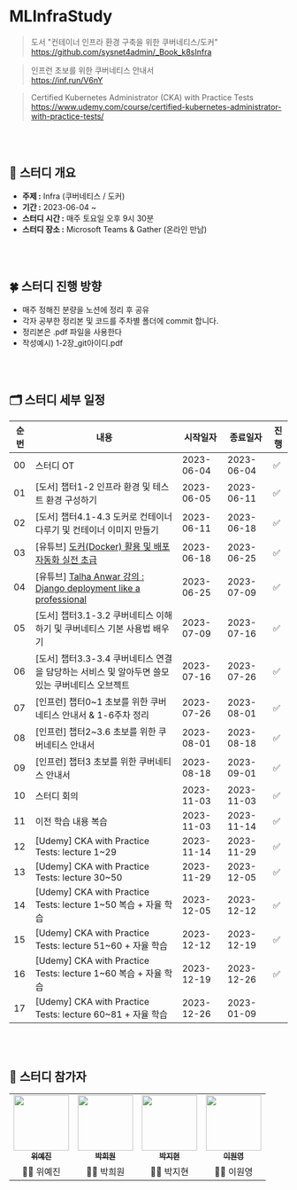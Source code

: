 # MLInfraStudy
> 도서 "컨테이너 인프라 환경 구축을 위한 쿠버네티스/도커"
> <br>
> https://github.com/sysnet4admin/_Book_k8sInfra

> 인프런 초보를 위한 쿠버네티스 안내서
> <br>
> https://inf.run/V6nY

> Certified Kubernetes Administrator (CKA) with Practice Tests
> <br>
> https://www.udemy.com/course/certified-kubernetes-administrator-with-practice-tests/

<br>
<br>

## 📌 스터디 개요

- **주제 :** Infra (쿠버네티스 / 도커)
- **기간 :** 2023-06-04 ~
- **스터디 시간 :** 매주 토요일 오후 9시 30분
- **스터디 장소 :** Microsoft Teams & Gather (온라인 만남)

<br>
<br>

## 🍀 스터디 진행 방향

- 매주 정해진 분량을 노션에 정리 후 공유
- 각자 공부한 정리본 및 코드를 주차별 폴더에 commit 합니다.
- 정리본은 .pdf 파일을 사용한다
- 작성예시) 1-2장_git아이디.pdf

<br>
<br>

## 🗂 스터디 세부 일정

|순번|내용|시작일자|종료일자|진행|
|---|---|---|---|---|
|00|스터디 OT|2023-06-04|2023-06-04|✅|
|01|[도서] 챕터1-2 인프라 환경 및 테스트 환경 구성하기|2023-06-05|2023-06-11|✅|
|02|[도서] 챕터4.1-4.3 도커로 컨테이너 다루기 및 컨테이너 이미지 만들기|2023-06-11|2023-06-18|✅|
|03|[유튜브] [도커(Docker) 활용 및 배포 자동화 실전 초급](https://www.youtube.com/playlist?list=PLRx0vPvlEmdChjc6N3JnLaX-Gihh5pHcx)|2023-06-18|2023-06-25|✅|
|04|[유튜브] [Talha Anwar 강의 : Django deployment like a professional](https://www.youtube.com/playlist?list=PLtGXgNsNHqPRIREAxyE47turTLeJMgXf2)|2023-06-25|2023-07-09|✅|
|05|[도서] 챕터3.1-3.2 쿠버네티스 이해하기 및 쿠버네티스 기본 사용법 배우기|2023-07-09|2023-07-16|✅|
|06|[도서] 챕터3.3-3.4 쿠버네티스 연결을 담당하는 서비스 및 알아두면 쓸모 있는 쿠버네티스 오브젝트|2023-07-16|2023-07-26|✅|
|07|[인프런] 챕터0~1 초보를 위한 쿠버네티스 안내서 & 1-6주차 정리|2023-07-26|2023-08-01|✅|
|08|[인프런] 챕터2~3.6 초보를 위한 쿠버네티스 안내서|2023-08-01|2023-08-18|✅|
|09|[인프런] 챕터3 초보를 위한 쿠버네티스 안내서|2023-08-18|2023-09-01|✅|
|10|스터디 회의|2023-11-03|2023-11-03|✅|
|11|이전 학습 내용 복습|2023-11-03|2023-11-14|✅|
|12|[Udemy] CKA with Practice Tests: lecture 1~29|2023-11-14|2023-11-29|✅|
|13|[Udemy] CKA with Practice Tests: lecture 30~50|2023-11-29|2023-12-05|✅|
|14|[Udemy] CKA with Practice Tests: lecture 1~50 복습 + 자율 학습|2023-12-05|2023-12-12|✅|
|15|[Udemy] CKA with Practice Tests: lecture 51~60 + 자율 학습|2023-12-12|2023-12-19|✅|
|16|[Udemy] CKA with Practice Tests: lecture 1~60 복습 + 자율 학습|2023-12-19|2023-12-26|✅|
|17|[Udemy] CKA with Practice Tests: lecture 60~81 + 자율 학습|2023-12-26|2023-01-09||

<br>
<br>

## 👩 스터디 참가자

<table>
  <tr>
    <td align="center"><a href="https://github.com/bokkuembab"><img src="https://avatars.githubusercontent.com/u/88229105?v=4" width="100px;"><br /><sub><b>위예진</b></sub></td>
    <td align="center"><a href="https://github.com/heewon00" width="125" height="170"><img src="https://avatars.githubusercontent.com/u/55778040?v=4" width="100px;"><br /><sub><b>박희원</b></sub></td>
    <td align="center"><a href="https://github.com/jjhh0210"><img src="https://avatars.githubusercontent.com/u/85385027?v=4" width="100px;"><br /><sub><b>박지현</b></sub></td>
    <td align="center"><a href="https://github.com/lwy210"><img src="https://avatars.githubusercontent.com/u/33020581?v=4" width="100px;"><br /><sub><b>이원영</b></sub></td>
  </tr>
   <tr>
     <td align="center">👧🏻 위예진</td>
     <td align="center">👧🏻 박희원</td>
     <td align="center">👧🏻 박지현</td>
     <td align="center">👧🏻 이원영</td>
 </tr>
</table>


<br>
<br>
